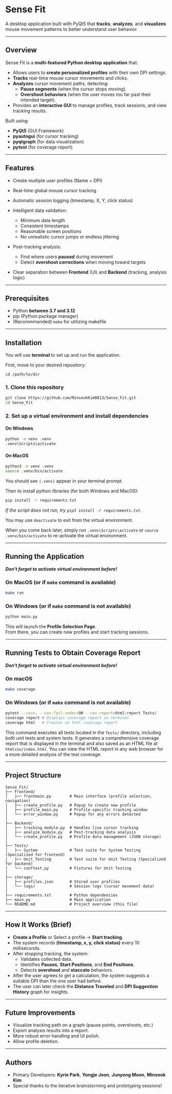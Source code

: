 # Sense Fit

A desktop application built with PyQt5 that **tracks**, **analyzes**, and **visualizes** mouse movement patterns to better understand user behavior.

---

## Overview

Sense Fit is a **multi-featured Python desktop application** that:

- Allows users to **create personalized profiles** with their own DPI settings.
- **Tracks** real-time mouse cursor movements and clicks.
- **Analyzes** cursor movement paths, detecting:
  - **Pause segments** (when the cursor stops moving).
  - **Overshoot behaviors** (when the user moves too far past their intended target).
- Provides an **interactive GUI** to manage profiles, track sessions, and view tracking results.

Built using:

- **PyQt5** (GUI Framework)
- **pyautogui** (for cursor tracking)
- **pyqtgraph** (for data visualization)
- **pytest** (for coverage report)

---

## Features

- Create multiple user profiles (Name + DPI)
- Real-time global mouse cursor tracking
- Automatic session logging (timestamp, X, Y, click status)
- Intelligent data validation:

  - Minimum data length
  - Consistent timestamps
  - Reasonable screen positions
  - No unrealistic cursor jumps or endless jittering

- Post-tracking analysis:

  - Find where users **paused** during movement
  - Detect **overshoot corrections** when moving toward targets

- Clear separation between **Frontend** (UI) and **Backend** (tracking, analysis logic)

---

## Prerequisites

- Python **between 3.7 and 3.12**
- pip (Python package manager)
- (Recommmanded) `make` for utilizing makefile

---

## Installation

You will use **terminal** to set up and run the application.

First, move to your desired repository:

```
cd /path/to/dir
```

### 1. Clone this repository

```bash
git clone https://github.com/MinseokKim0813/Sense_Fit.git
cd Sense_Fit
```

### 2. Set up a virtual environment and install dependencies

#### On Windows

```bash
python -m venv .venv
.venv\Scripts\activate
```

#### On MacOS
```bash
python3 -m venv .venv
source .venv/bin/activate
```

You should see `(.venv)` appear in your terminal prompt.

Then to install python libraries (for both Windows and MacOS):
```bash
pip install -r requirements.txt
```

_If the script does not run, try `pip3 install -r requirements.txt`._

You may use `deactivate` to exit from the virtual environment.

When you come back later, simply run `.venv\Scripts\activate` or `source .venv/bin/activate` to re-activate the virtual environment.

---

## Running the Application

***Don't forget to activate virtual environment before!***

### On MacOS (or if `make` command is available)
```bash
make run
```

### On Windows (or if `make` command is **not** available)
```bash
python main.py
```

This will launch the **Profile Selection Page**.  
From there, you can create new profiles and start tracking sessions.

---

## Running Tests to Obtain Coverage Report

***Don't forget to activate virtual environment before!***

### On macOS
```bash
make coverage
```

### On Windows (or if `make` command is not available)
```bash
pytest --cov=. --cov-fail-under=90 --cov-report=html:report Tests/
coverage report # Displays coverage report on terminal
coverage html   # Creates an html coverage report
```

This command executes all tests located in the `Tests/` directory, including both unit tests and system tests. It generates a comprehensive coverage report that is displayed in the terminal and also saved as an HTML file at `htmlcov/index.html`. You can view the HTML report in any web browser for a more detailed analysis of the test coverage.

---

## Project Structure

```plaintext
Sense_Fit/
├── Frontend/
│   ├── frontmain.py        # Main interface (profile selection, navigation)
│   ├── create_profile.py   # Popup to create new profile
│   ├── profile_main.py     # Profile-specific tracking window
│   └── error_window.py     # Popup for any errors detected
│
├── Backend/
│   ├── tracking_module.py  # Handles live cursor tracking
│   ├── analyze_module.py   # Post-tracking data analysis
│   └── create_profile.py   # Profile data management (JSON storage)
│
├── Tests/
│   ├── System              # Test suite for System Testing (Specialized for frontend)
│   ├── Unit_Testing        # Test suite for Unit Testing (Specialized for backend)
│   └── conftest.py         # Fixtures for Unit Testing
│
├── storage/
│   ├── profiles.json       # Stored user profiles
│   └── logs/               # Session logs (cursor movement data)
│
├── requirements.txt        # Python dependencies
├── main.py                 # Main application
└── README.md               # Project overview (this file)
```

---

## How It Works (Brief)

- **Create a Profile** or Select a profile → **Start tracking**.
- The system records **(timestamp, x, y, click status)** every 10 milliseconds.
- After stopping tracking, the system:
  - Validates collected data.
  - Identifies **Pauses**, **Start Positions**, and **End Positions**.
  - Detects **overshoot** and **staccato** behaviors.
- After the user agrees to get a calculation, the system suggests a suitable DPI than the one user had before.
- The user can later check the **Distance Traveled** and **DPI Suggestion History** graph for insights.

---

## Future Improvements

- Visualize tracking path on a graph (pause points, overshoots, etc.)
- Export analysis results into a report.
- More robust error handling and UI polish.
- Allow profile deletion.

---

## Authors

- Primary Developers: **Kyrie Park**, **Yongje Jeon**, **Junyong Moon**, **Minseok Kim**
- Special thanks to the iterative brainstorming and prototyping sessions!
